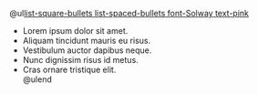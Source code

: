 
@ul[list-square-bullets list-spaced-bullets font-Solway text-pink](false)
- Lorem ipsum dolor sit amet.
- Aliquam tincidunt mauris eu risus.
- Vestibulum auctor dapibus neque.
- Nunc dignissim risus id metus.
- Cras ornare tristique elit.       
@ulend